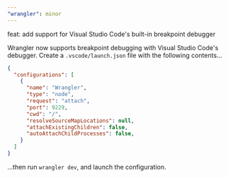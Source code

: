 ```yaml
---
"wrangler": minor
---
```


feat: add support for Visual Studio Code's built-in breakpoint debugger

Wrangler now supports breakpoint debugging with Visual Studio Code's debugger.
Create a `.vscode/launch.json` file with the following contents...

```json
{
  "configurations": [
    {
      "name": "Wrangler",
      "type": "node",
      "request": "attach",
      "port": 9229,
      "cwd": "/",
      "resolveSourceMapLocations": null,
      "attachExistingChildren": false,
      "autoAttachChildProcesses": false,
    }
  ]
}
```

...then run `wrangler dev`, and launch the configuration.
